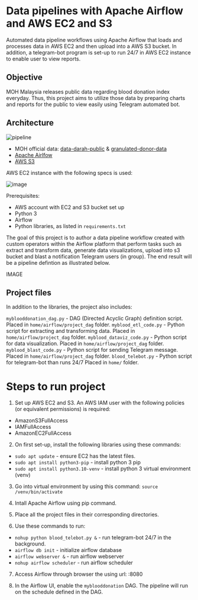 # Data pipelines with Apache Airflow and AWS EC2 and S3

Automated data pipeline workflows using Apache Airflow that loads and processes data in AWS EC2 and then upload into a AWS S3 bucket. In addition, a telegram-bot program is set-up to run 24/7 in AWS EC2 instance to enable user to view reports.

## Objective

MOH Malaysia releases public data regarding blood donation index everyday. Thus, this project aims to utilize those data by preparing charts and reports for the public to view easily using Telegram automated bot.

## Architecture

![pipeline](https://github.com/syahiramzar/mybloodindex_project/assets/128501870/6c44abf6-d5f5-40dd-85d7-24559d6a81ea)

* MOH official data: [data-darah-public](https://github.com/MoH-Malaysia/data-darah-public) & [granulated-donor-data](https://dub.sh/ds-data-granular)
* [Apache Airlfow](https://airflow.apache.org/)
* [AWS S3](https://aws.amazon.com/s3/)

AWS EC2 instance with the following specs is used:

![image](https://github.com/syahiramzar/mybloodindex_project/assets/128501870/5fe746d4-b0cd-4b7d-8653-dc6dfbb22e79)

Prerequisites:
* AWS account with EC2 and S3 bucket set up
* Python 3
* Airflow
* Python libraries, as listed in `requirements.txt`

The goal of this project is to author a data pipeline workflow created with custom operators within the Airflow platform that perform tasks such as extract and transform data, generate data visualizations, upload into s3 bucket and blast a notification Telegram users (in group). The end result will be a pipeline defintion as illustrated below.

IMAGE


## Project files
In addition to the libraries, the project also includes:

`myblooddonation_dag.py` - DAG (Directed Acyclic Graph) definition script. Placed in `home/airflow/project_dag` folder.
`myblood_etl_code.py` - Python script for extracting and transforming data. Placed in `home/airflow/project_dag` folder.
`myblood_dataviz_code.py` - Python script for data visualization. Placed in `home/airflow/project_dag` folder.
`myblood_blast_code.py` - Python script for sending Telegram message. Placed in `home/airflow/project_dag` folder.
`blood_telebot.py` - Python script for telegram-bot than runs 24/7 Placed in `home/` folder.

# Steps to run project

1. Set up AWS EC2 and S3. An AWS IAM user with the following policies (or equivalent permissions) is required:

* AmazonS3FullAccess
* IAMFullAccess
* AmazonEC2FullAccess

2. On first set-up, install the following libraries using these commands:

  * `sudo apt update` - ensure EC2 has the latest files.
  * `sudo apt install python3-pip` - install python 3 pip
  * `sudo apt install python3.10-venv` - install python 3 virtual environment (venv)

3. Go into virtual environment by using this command: `source /venv/bin/activate`

4. Intall Apache Airflow using pip command.

5. Place all the project files in their corresponding directories.

6. Use these commands to run:

  * `nohup python blood_telebot.py &` - run telegram-bot 24/7 in the background.
  * `airflow db init` - initialize airflow database
  * `airflow webserver &` - run airflow webserver
  * `nohup airflow scheduler` - run airflow scheduler

7. Access Airflow through browser the using url: <ec2-public-ipv4-dns>:8080

8. In the Airflow UI, enable the `myblooddonation` DAG. The pipeline will run on the schedule defined in the DAG.
